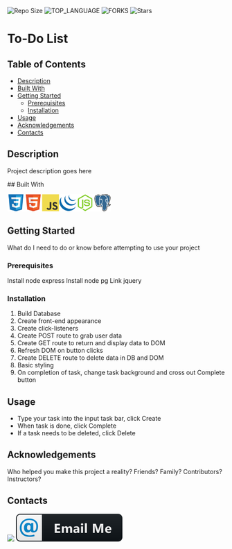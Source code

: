 ![Repo Size](https://img.shields.io/github/languages/code-size/CHatch2020/weekend-sql-to-do-list.svg?style=for-the-badge) ![TOP_LANGUAGE](https://img.shields.io/github/languages/top/CHatch2020/weekend-sql-to-do-list.svg?style=for-the-badge) ![FORKS](https://img.shields.io/github/forks/CHatch2020/weekend-sql-to-do-list.svg?style=for-the-badge&social) ![Stars](https://img.shields.io/github/stars/CHatch2020/weekend-sql-to-do-list.svg?style=for-the-badge)
    
# To-Do List

## Table of Contents

- [Description](#description)
- [Built With](#built-with)
- [Getting Started](#getting-started)
  - [Prerequisites](#prerequisites)
  - [Installation](#installation)
- [Usage](#usage)
- [Acknowledgements](#acknowledgements)
- [Contacts](#contacts)

## Description

Project description goes here



<img src="" />## Built With

<a href="https://developer.mozilla.org/en-US/docs/Web/CSS"><img src="https://raw.githubusercontent.com/devicons/devicon/master/icons/css3/css3-original.svg" height="40px" width="40px" /></a><a href="https://developer.mozilla.org/en-US/docs/Web/HTML"><img src="https://raw.githubusercontent.com/devicons/devicon/master/icons/html5/html5-original.svg" height="40px" width="40px" /></a><a href="https://developer.mozilla.org/en-US/docs/Web/JavaScript"><img src="https://raw.githubusercontent.com/devicons/devicon/master/icons/javascript/javascript-original.svg" height="40px" width="40px" /></a><a href="https://jquery.com/"><img src="https://raw.githubusercontent.com/devicons/devicon/master/icons/jquery/jquery-original.svg" height="40px" width="40px" /></a><a href="https://nodejs.org/en/"><img src="https://raw.githubusercontent.com/devicons/devicon/master/icons/nodejs/nodejs-original.svg" height="40px" width="40px" /></a><a href="https://www.postgresql.org/"><img src="https://raw.githubusercontent.com/devicons/devicon/master/icons/postgresql/postgresql-original.svg" height="40px" width="40px" /></a>

## Getting Started

What do I need to do or know before attempting to use your project

### Prerequisites

Install node express
Install node pg
Link jquery

### Installation

1. Build Database
2. Create front-end appearance
3. Create click-listeners
4. Create POST route to grab user data
5. Create GET route to return and display data to DOM
6. Refresh DOM on button clicks
7. Create DELETE route to delete data in DB and DOM
8. Basic styling
9. On completion of task, change task background and cross out Complete button

## Usage

* Type your task into the input task bar, click Create
* When task is done, click Complete
* If a task needs to be deleted, click Delete



## Acknowledgements

Who helped you make this project a reality? Friends? Family? Contributors? Instructors?

## Contacts

<a href="https://www.linkedin.com/in/caleb-hatch-a32945224/"><img src="https://img.shields.io/badge/LinkedIn-0077B5?style=for-the-badge&logo=linkedin&logoColor=white" /></a>  <a href="mailto:hatchcaleb@gmail.com"><img src=https://raw.githubusercontent.com/johnturner4004/readme-generator/master/src/components/assets/images/email_me_button_icon_151852.svg /></a>